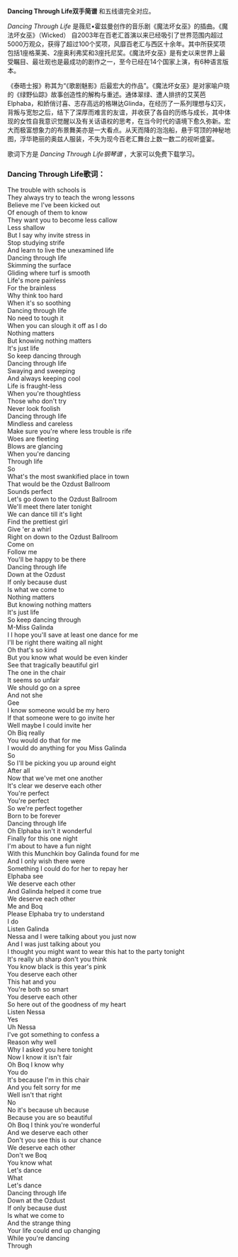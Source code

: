 

**Dancing Through Life双手简谱** 和五线谱完全对应。

_Dancing Through Life_ 是薇尼•霍兹曼创作的音乐剧《魔法坏女巫》的插曲。《魔法坏女巫》（Wicked）
自2003年在百老汇首演以来已经吸引了世界范围内超过5000万观众，获得了超过100个奖项，风靡百老汇与西区十余年。其中所获奖项包括1座格莱美、2座奥利弗奖和3座托尼奖。《魔法坏女巫》是有史以来世界上最受瞩目、最壮观也是最成功的剧作之一，至今已经在14个国家上演，有6种语言版本。

《泰晤士报》称其为“《歌剧魅影》后最宏大的作品”。《魔法坏女巫》是对家喻户晓的《绿野仙踪》故事创造性的解构与重述。通体翠绿、遭人排挤的艾芙芭Elphaba，和娇俏讨喜、志存高远的格琳达Glinda，在经历了一系列理想与幻灭，背叛与宽恕之后，结下了深厚而难言的友谊，并收获了各自的历练与成长，其中体现的女性自我意识觉醒以及有关话语权的思考，在当今时代的语境下愈久弥新。宏大而极富想象力的布景舞美亦是一大看点。从天而降的泡泡船，悬于穹顶的神秘地图，浮华艳丽的奥兹人服装，不失为现今百老汇舞台上数一数二的视听盛宴。

歌词下方是 _Dancing Through Life钢琴谱_ ，大家可以免费下载学习。

### Dancing Through Life歌词：

The trouble with schools is  
They always try to teach the wrong lessons  
Believe me I've been kicked out  
Of enough of them to know  
They want you to become less callow  
Less shallow  
But I say why invite stress in  
Stop studying strife  
And learn to live the unexamined life  
Dancing through life  
Skimming the surface  
Gliding where turf is smooth  
Life's more painless  
For the brainless  
Why think too hard  
When it's so soothing  
Dancing through life  
No need to tough it  
When you can slough it off as I do  
Nothing matters  
But knowing nothing matters  
It's just life  
So keep dancing through  
Dancing through life  
Swaying and sweeping  
And always keeping cool  
Life is fraught-less  
When you're thoughtless  
Those who don't try  
Never look foolish  
Dancing through life  
Mindless and careless  
Make sure you're where less trouble is rife  
Woes are fleeting  
Blows are glancing  
When you're dancing  
Through life  
So  
What's the most swankified place in town  
That would be the Ozdust Ballroom  
Sounds perfect  
Let's go down to the Ozdust Ballroom  
We'll meet there later tonight  
We can dance till it's light  
Find the prettiest girl  
Give 'er a whirl  
Right on down to the Ozdust Ballroom  
Come on  
Follow me  
You'll be happy to be there  
Dancing through life  
Down at the Ozdust  
If only because dust  
Is what we come to  
Nothing matters  
But knowing nothing matters  
It's just life  
So keep dancing through  
M-Miss Galinda  
I I hope you'll save at least one dance for me  
I'll be right there waiting all night  
Oh that's so kind  
But you know what would be even kinder  
See that tragically beautiful girl  
The one in the chair  
It seems so unfair  
We should go on a spree  
And not she  
Gee  
I know someone would be my hero  
If that someone were to go invite her  
Well maybe I could invite her  
Oh Biq really  
You would do that for me  
I would do anything for you Miss Galinda  
So  
So I'll be picking you up around eight  
After all  
Now that we've met one another  
It's clear we deserve each other  
You're perfect  
You're perfect  
So we're perfect together  
Born to be forever  
Dancing through life  
Oh Elphaba isn't it wonderful  
Finally for this one night  
I'm about to have a fun night  
With this Munchkin boy Galinda found for me  
And I only wish there were  
Something I could do for her to repay her  
Elphaba see  
We deserve each other  
And Galinda helped it come true  
We deserve each other  
Me and Boq  
Please Elphaba try to understand  
I do  
Listen Galinda  
Nessa and I were talking about you just now  
And I was just talking about you  
I thought you might want to wear this hat to the party tonight  
It's really uh sharp don't you think  
You know black is this year's pink  
You deserve each other  
This hat and you  
You're both so smart  
You deserve each other  
So here out of the goodness of my heart  
Listen Nessa  
Yes  
Uh Nessa  
I've got something to confess a  
Reason why well  
Why I asked you here tonight  
Now I know it isn't fair  
Oh Boq I know why  
You do  
It's because I'm in this chair  
And you felt sorry for me  
Well isn't that right  
No  
No it's because uh because  
Because you are so beautiful  
Oh Boq I think you're wonderful  
And we deserve each other  
Don't you see this is our chance  
We deserve each other  
Don't we Boq  
You know what  
Let's dance  
What  
Let's dance  
Dancing through life  
Down at the Ozdust  
If only because dust  
Is what we come to  
And the strange thing  
Your life could end up changing  
While you're dancing  
Through

